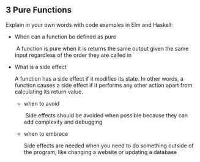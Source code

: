 ## 3  Pure Functions

Explain in your own words with code examples in Elm and Haskell:

* When can a function be defined as pure

  ​	A function is pure when it is returns the same output given the same input regardless of the order they are called in

* What is a side effect

  A function has a side effect if it modifies its state. In other words, a function causes a side effect if it performs any other action apart  from calculating its return value.

  * when to avoid 

    ​	Side effects should be avoided when possible because they can add complexity and debugging

  * when to embrace

    Side effects are needed when you need to do something outside of the program, like changing a website or updating a database

  
